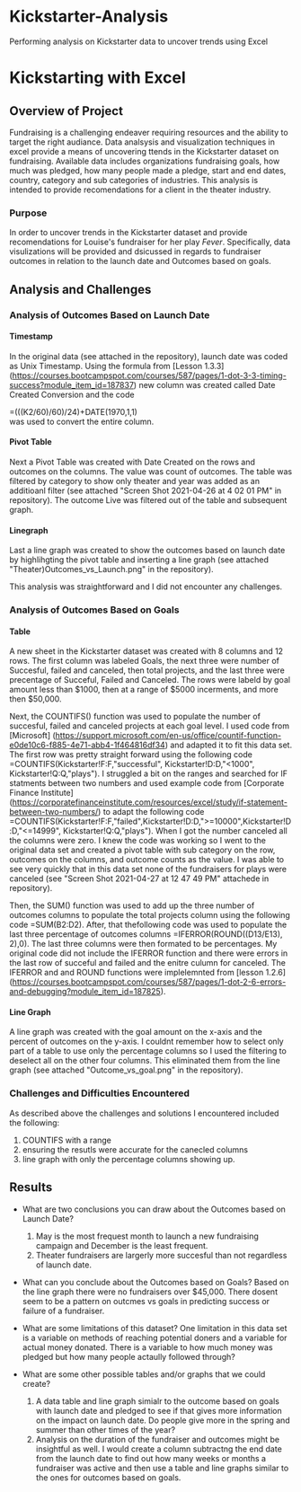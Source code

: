 # Kickstarter-Analysis
Performing analysis on Kickstarter data to uncover trends using Excel
# Kickstarting with Excel

## Overview of Project
Fundraising is a challenging endeaver requiring resources and the ability to target the right audiance. Data analsysis and visualization techniques in excel provide a means of uncovering ttends in the Kickstarter dataset on fundraising. Available data includes organizations fundraising goals, how much was pledged, how many people made a pledge, start and end dates, country, category and sub categories of industries. This analysis is intended to provide recomendations for a client in the theater industry.   

### Purpose
In order to uncover trends in the Kickstarter dataset and provide recomendations for Louise's fundraiser for her play *Fever*. Specifically, data visulizations will be provided and dsicussed in regards to fundraiser outcomes in relation to the launch date and Outcomes based on goals. 

## Analysis and Challenges

### Analysis of Outcomes Based on Launch Date
#### Timestamp
In the original data (see attached in the repository), launch date was coded as Unix Timestamp. Using the formula from [Lesson 1.3.3] (https://courses.bootcampspot.com/courses/587/pages/1-dot-3-3-timing-success?module_item_id=187837) new column was created called Date Created Conversion and the code 
<div class="text-red on grey">
=(((K2/60)/60)/24)+DATE(1970,1,1)
</div>
was used to convert the entire column. 

#### Pivot Table
Next a Pivot Table was created with Date Created on the rows and outcomes on the columns. The value was count of outcomes.  The table was filtered by category to show only theater and year was added as an additioanl filter (see attached "Screen Shot 2021-04-26 at 4 02 01 PM" in repository). The outcome Live was filtered out of the table and subsequent graph. 

#### Linegraph
Last a line graph was created to show the outcomes based on launch date by highlihgting the pivot table and inserting a line graph (see attached "Theater)Outcomes_vs_Launch.png" in the repository). 

This analysis was straightforward and I did not encounter any challenges. 

### Analysis of Outcomes Based on Goals
#### Table
A new sheet in the Kickstarter dataset was created with 8 columns and 12 rows. The first column was labeled Goals, the next three were number of Succesful, failed and canceled, then total projects, and the last three were precentage of Succeful, Failed and Canceled. The rows were labeld by goal amount less than $1000,  then at a range of $5000 incerments, and more then $50,000. 

Next, the COUNTIFS() function was used to populate the number of succesful, failed and canceled projects at each goal level. I used code from [Microsoft] (https://support.microsoft.com/en-us/office/countif-function-e0de10c6-f885-4e71-abb4-1f464816df34) and adapted it to fit this data set. The first row was pretty straight forward using the following code =COUNTIFS(Kickstarter!F:F,"successful", Kickstarter!D:D,"<1000", Kickstarter!Q:Q,"plays"). I struggled a bit on the ranges and searched for IF statments between two numbers and used example code from [Corporate Finance Institute] (https://corporatefinanceinstitute.com/resources/excel/study/if-statement-between-two-numbers/) to adapt the following code =COUNTIFS(Kickstarter!F:F,"failed",Kickstarter!D:D,">=10000",Kickstarter!D:D,"<=14999", Kickstarter!Q:Q,"plays"). When I got the number canceled all the columns were zero. I knew the code was working so I went to the original data set and created a pivot table with sub category on the row,   outcomes on the columns, and outcome counts as the value. I was able to see very quickly that in this data set none of the fundraisers for plays were canceled (see "Screen Shot 2021-04-27 at 12 47 49 PM" attachede in repository). 

Then, the SUM() function was used to add up the three number of outcomes columns to populate the total projects column using the following code =SUM(B2:D2). After, that thefollowing code was used to populate the last three percentage of outcomes columns =IFERROR(ROUND((D13/E13), 2),0). The last three columns were then formated to be percentages. My original code did not include the IFERROR function and there were errors in the last row of succeful and failed and the enitre culumn for canceled. The IFERROR and and ROUND functions were implelemnted from [lesson 1.2.6] (https://courses.bootcampspot.com/courses/587/pages/1-dot-2-6-errors-and-debugging?module_item_id=187825). 

#### Line Graph
A line graph was created with the goal amount on the x-axis and the percent of outcomes on the y-axis. I couldnt remember how to select only part of a table to use only the percentage columns so I used the filtering to deselect all on the other four columns. This eliminated them from the line graph (see attached "Outcome_vs_goal.png" in the repository).

### Challenges and Difficulties Encountered

As described above the challenges and solutions I encountered included the following:
  1. COUNTIFS with a range
  2. ensuring the resutls were accurate for the canecled columns
  3. line graph with only the percentage columns showing up.
  

## Results

- What are two conclusions you can draw about the Outcomes based on Launch Date?
  1. May is the most frequest month to launch a new fundraising campaign and December is the least frequent. 
  2. Theater fundraisers are largerly more succesful than not regardless of launch date. 

- What can you conclude about the Outcomes based on Goals?
Based on the line graph there were no fundraisers over $45,000. There dosent seem to be a pattern on outcmes vs goals in predicting success or failure of a fundraiser. 

- What are some limitations of this dataset?
One limitation in this data set is a variable on methods of reaching potential doners and a variable for actual money donated. There is a variable to how much money was pledged but how many people actaully followed through?  

- What are some other possible tables and/or graphs that we could create?
  1. A data table and line graph simialr to the outcome based on goals with launch date and pledged to see if that gives more information on the impact on launch date. Do people give more in the spring and summer than other times of the year?  
  2. Analysis on the duration of the fundraiser and outcomes might be insightful as well. I would create a column subtractng the end date from the launch date to find out how many weeks or months a fundraiser was active and then use a table and line graphs similar to the ones for outcomes based on goals. 



